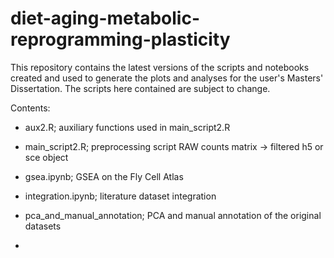 # diet-aging-metabolic-reprogramming-plasticity

This repository contains the latest versions of the scripts and notebooks created and used to generate the plots and analyses for the user's Masters' Dissertation.
The scripts here contained are subject to change.

Contents:
- aux2.R; auxiliary functions used in main_script2.R
- main_script2.R; preprocessing script RAW counts matrix -> filtered h5 or sce object

- gsea.ipynb; GSEA on the Fly Cell Atlas
- integration.ipynb; literature dataset integration
- pca_and_manual_annotation; PCA and manual annotation of the original datasets

- 
